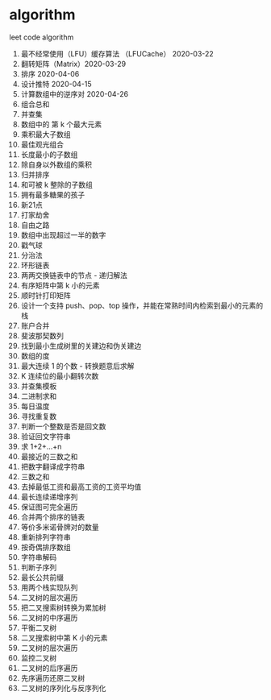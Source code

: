 # algorithm
leet code algorithm

1.   最不经常使用（LFU）缓存算法 （LFUCache） 2020-03-22
2.   翻转矩阵（Matrix）2020-03-29
3.   排序  2020-04-06
4.   设计推特  2020-04-15
5.   计算数组中的逆序对 2020-04-26
6.   组合总和
7.   并查集
8.   数组中的 第 k 个最大元素
9.   乘积最大子数组
10.  最佳观光组合
11.  长度最小的子数组
12.  除自身以外数组的乘积
13.  归并排序
14.  和可被 k 整除的子数组
15.  拥有最多糖果的孩子
16.  新21点
17.  打家劫舍
18.  自由之路
19.  数组中出现超过一半的数字
20.  戳气球
21.  分治法
22.  环形链表
23.  两两交换链表中的节点 - 递归解法
24.  有序矩阵中第 k 小的元素
25.  顺时针打印矩阵
26.  设计一个支持 push、pop、top 操作，并能在常熟时间内检索到最小的元素的栈
27.  账户合并
28.  斐波那契数列
29.  找到最小生成树里的关建边和伪关建边
30.  数组的度
31.  最大连续 1 的个数 - 转换题意后求解
32.  K 连续位的最小翻转次数
33.  并查集模板
34.  二进制求和
35.  每日温度
36.  寻找重复数
37.  判断一个整数是否是回文数
38.  验证回文字符串
39.  求 1+2+...+n
40.  最接近的三数之和
41.  把数字翻译成字符串
42.  三数之和
43.  去掉最低工资和最高工资的工资平均值
44.  最长连续递增序列
45.  保证图可完全遍历
46.  合并两个排序的链表
47.  等价多米诺骨牌对的数量
48.  重新排列字符串
49.  按奇偶排序数组
50.  字符串解码
51.  判断子序列
52.  最长公共前缀
53.  用两个栈实现队列
54.  二叉树的层次遍历
55.  把二叉搜索树转换为累加树
56.  二叉树的中序遍历
57.  平衡二叉树
58.  二叉搜索树中第 K 小的元素
59.  二叉树的层次遍历
60.  监控二叉树
61.  二叉树的后序遍历
62.  先序遍历还原二叉树
63.  二叉树的序列化与反序列化

























